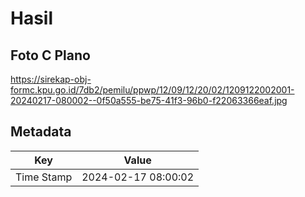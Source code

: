 # Hasil

## Foto C Plano

https://sirekap-obj-formc.kpu.go.id/7db2/pemilu/ppwp/12/09/12/20/02/1209122002001-20240217-080002--0f50a555-be75-41f3-96b0-f22063366eaf.jpg


## Metadata

| Key        | Value               |
| ---------- | ------------------- |
| Time Stamp | 2024-02-17 08:00:02 |



